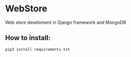 # WebStore
Web store develoment in Django framework and MongoDB

## How to install:
```
pip3 install requirements.txt 
```
